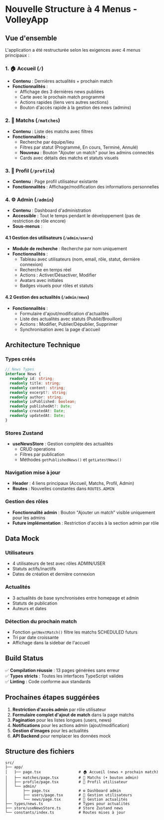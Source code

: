 # Nouvelle Structure à 4 Menus - VolleyApp

## Vue d'ensemble

L'application a été restructurée selon les exigences avec 4 menus principaux :

### 1. 🏠 Accueil (`/`)
- **Contenu** : Dernières actualités + prochain match
- **Fonctionnalités** :
  - Affichage des 3 dernières news publiées
  - Carte avec le prochain match programmé
  - Actions rapides (liens vers autres sections)
  - Bouton d'accès rapide à la gestion des news (admins)

### 2. 🏐 Matchs (`/matches`)
- **Contenu** : Liste des matchs avec filtres
- **Fonctionnalités** :
  - Recherche par équipe/lieu
  - Filtres par statut (Programmé, En cours, Terminé, Annulé)
  - **Nouveau** : Bouton "Ajouter un match" pour les admins connectés
  - Cards avec détails des matchs et statuts visuels

### 3. 👤 Profil (`/profile`)
- **Contenu** : Page profil utilisateur existante
- **Fonctionnalités** : Affichage/modification des informations personnelles

### 4. ⚙️ Admin (`/admin`)
- **Contenu** : Dashboard d'administration
- **Accessible** : Tout le temps pendant le développement (pas de restriction de rôle encore)
- **Sous-menus** :

#### 4.1 Gestion des utilisateurs (`/admin/users`)
- **Module de recherche** : Recherche par nom uniquement
- **Fonctionnalités** :
  - Tableau avec utilisateurs (nom, email, rôle, statut, dernière connexion)
  - Recherche en temps réel
  - Actions : Activer/Désactiver, Modifier
  - Avatars avec initiales
  - Badges visuels pour rôles et statuts

#### 4.2 Gestion des actualités (`/admin/news`)
- **Fonctionnalités** :
  - Formulaire d'ajout/modification d'actualités
  - Liste des actualités avec statuts (Publié/Brouillon)
  - Actions : Modifier, Publier/Dépublier, Supprimer
  - Synchronisation avec la page d'accueil

## Architecture Technique

### Types créés
```typescript
// News Types
interface News {
  readonly id: string;
  readonly title: string;
  readonly content: string;
  readonly excerpt?: string;
  readonly author: string;
  readonly isPublished: boolean;
  readonly publishedAt?: Date;
  readonly createdAt: Date;
  readonly updatedAt: Date;
}
```

### Stores Zustand
- **useNewsStore** : Gestion complète des actualités
  - CRUD operations
  - Filtres par publication
  - Méthodes `getPublishedNews()` et `getLatestNews()`

### Navigation mise à jour
- **Header** : 4 liens principaux (Accueil, Matchs, Profil, Admin)
- **Routes** : Nouvelles constantes dans `ROUTES.ADMIN`

### Gestion des rôles
- **Fonctionnalité admin** : Bouton "Ajouter un match" visible uniquement pour les admins
- **Future implémentation** : Restriction d'accès à la section admin par rôle

## Data Mock

### Utilisateurs
- 4 utilisateurs de test avec rôles ADMIN/USER
- Statuts actifs/inactifs
- Dates de création et dernière connexion

### Actualités
- 3 actualités de base synchronisées entre homepage et admin
- Statuts de publication
- Auteurs et dates

### Détection du prochain match
- Fonction `getNextMatch()` filtre les matchs SCHEDULED futurs
- Tri par date croissante
- Affichage dans la sidebar de l'accueil

## Build Status
✅ **Compilation réussie** : 13 pages générées sans erreur  
✅ **Types stricts** : Toutes les interfaces TypeScript valides  
✅ **Linting** : Code conforme aux standards  

## Prochaines étapes suggérées

1. **Restriction d'accès admin** par rôle utilisateur
2. **Formulaire complet d'ajout de match** dans la page matchs
3. **Pagination** pour les listes longues (users, news)
4. **Notifications** pour les actions admin (ajout/modification)
5. **Gestion d'images** pour les actualités
6. **API Backend** pour remplacer les données mock

## Structure des fichiers

```
src/
├── app/
│   ├── page.tsx                 # 🏠 Accueil (news + prochain match)
│   ├── matches/page.tsx         # 🏐 Matchs (+ bouton admin)
│   ├── profile/page.tsx         # 👤 Profil utilisateur
│   └── admin/
│       ├── page.tsx             # ⚙️ Dashboard admin
│       ├── users/page.tsx       # 👥 Gestion utilisateurs
│       └── news/page.tsx        # 📰 Gestion actualités
├── types/news.ts                # Types pour actualités
├── store/useNewsStore.ts        # Store Zustand news
└── constants/index.ts           # Routes mises à jour
``` 